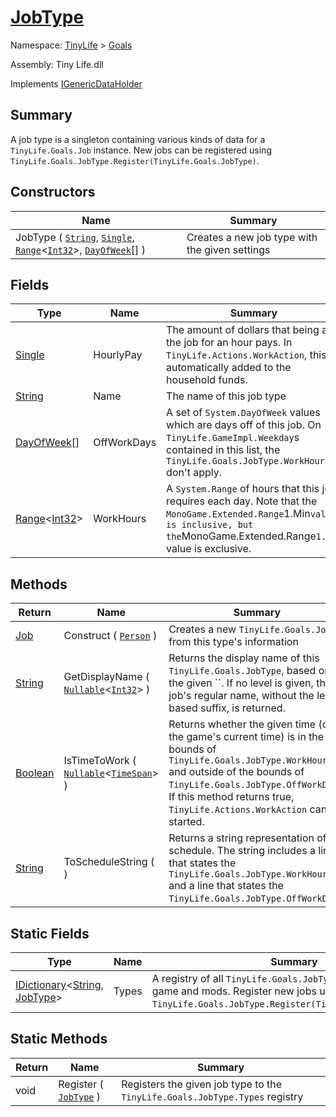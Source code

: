 # [JobType](./JobType.md)

Namespace: [TinyLife]() > [Goals]()

Assembly: Tiny Life.dll

Implements [IGenericDataHolder](./JobType.md)

## Summary
A job type is a singleton containing various kinds of data for a `TinyLife.Goals.Job` instance.  New jobs can be registered using `TinyLife.Goals.JobType.Register(TinyLife.Goals.JobType)`.

## Constructors

| Name | Summary | 
| --- | --- | 
| JobType ( [`String`](https://docs.microsoft.com/en-us/dotnet/api/System.String), [`Single`](https://docs.microsoft.com/en-us/dotnet/api/System.Single), [`Range`](./JobType.md)\<[`Int32`](https://docs.microsoft.com/en-us/dotnet/api/System.Int32)>, [`DayOfWeek`](https://docs.microsoft.com/en-us/dotnet/api/System.DayOfWeek)[] ) | Creates a new job type with the given settings | 


## Fields

| Type | Name | Summary | 
| --- | --- | --- | 
| [Single](https://docs.microsoft.com/en-us/dotnet/api/System.Single) | HourlyPay | The amount of dollars that being at the job for an hour pays.  In `TinyLife.Actions.WorkAction`, this is automatically added to the household funds. | 
| [String](https://docs.microsoft.com/en-us/dotnet/api/System.String) | Name | The name of this job type | 
| [DayOfWeek](https://docs.microsoft.com/en-us/dotnet/api/System.DayOfWeek)[] | OffWorkDays | A set of `System.DayOfWeek` values which are days off of this job.  On `TinyLife.GameImpl.Weekday`s contained in this list, the `TinyLife.Goals.JobType.WorkHours` don't apply. | 
| [Range](./JobType.md)\<[Int32](https://docs.microsoft.com/en-us/dotnet/api/System.Int32)> | WorkHours | A `System.Range` of hours that this job requires each day.  Note that the `MonoGame.Extended.Range`1.Min` value is inclusive, but the `MonoGame.Extended.Range`1.Max` value is exclusive. | 


## Methods

| Return | Name | Summary | 
| --- | --- | --- | 
| [Job](./Job.md) | Construct ( [`Person`](./../Objects/Person.md) ) | Creates a new `TinyLife.Goals.Job` from this type's information | 
| [String](https://docs.microsoft.com/en-us/dotnet/api/System.String) | GetDisplayName ( [`Nullable`](https://docs.microsoft.com/en-us/dotnet/api/System.Nullable-1)\<[`Int32`](https://docs.microsoft.com/en-us/dotnet/api/System.Int32)> ) | Returns the display name of this `TinyLife.Goals.JobType`, based on the given ``.  If no level is given, the job's regular name, without the level-based suffix, is returned. | 
| [Boolean](https://docs.microsoft.com/en-us/dotnet/api/System.Boolean) | IsTimeToWork ( [`Nullable`](https://docs.microsoft.com/en-us/dotnet/api/System.Nullable-1)\<[`TimeSpan`](https://docs.microsoft.com/en-us/dotnet/api/System.TimeSpan)> ) | Returns whether the given time (or the game's current time) is in the bounds of `TinyLife.Goals.JobType.WorkHours` and outside of the bounds of `TinyLife.Goals.JobType.OffWorkDays`.  If this method returns true, `TinyLife.Actions.WorkAction` can be started. | 
| [String](https://docs.microsoft.com/en-us/dotnet/api/System.String) | ToScheduleString (  ) | Returns a string representation of the schedule.  The string includes a line that states the `TinyLife.Goals.JobType.WorkHours` and a line that states the `TinyLife.Goals.JobType.OffWorkDays`. | 


## Static Fields

| Type | Name | Summary | 
| --- | --- | --- | 
| [IDictionary](https://docs.microsoft.com/en-us/dotnet/api/System.Collections.Generic.IDictionary-2)\<[String](https://docs.microsoft.com/en-us/dotnet/api/System.String), [JobType](./JobType.md)> | Types | A registry of all `TinyLife.Goals.JobType` instances in the game and mods.  Register new jobs using `TinyLife.Goals.JobType.Register(TinyLife.Goals.JobType)`. | 


## Static Methods

| Return | Name | Summary | 
| --- | --- | --- | 
| void | Register ( [`JobType`](./JobType.md) ) | Registers the given job type to the `TinyLife.Goals.JobType.Types` registry | 


